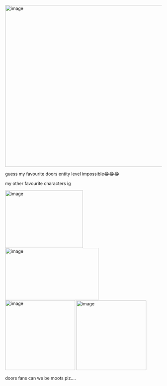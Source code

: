 <img width="624" height="520" alt="image" src="https://github.com/user-attachments/assets/0f9063d9-01d3-45d8-b883-1862ce6d22b9" />

guess my favourite doors entity level impossible😂😂😂

my other favourite characters ig

<img width="250" height="185" alt="image" src="https://github.com/user-attachments/assets/69dfb77d-abe2-4a3a-847c-524db3b9b0b4" 
  /> <img width="300" height="168" alt="image" src="https://github.com/user-attachments/assets/ae52f660-ed19-402a-a1ee-8593a66e6070" />
<img width="225" height="225" alt="image" src="https://github.com/user-attachments/assets/473d9c2d-2152-4471-9fa7-4c0a9ce60a54" /> <img width="225" height="224" alt="image" src="https://github.com/user-attachments/assets/03a9e38e-69a2-41f8-a32c-28643c5a2a33" />

doors fans can we be moots plz....



